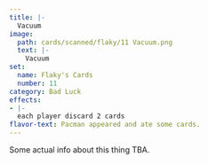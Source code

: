 ```yaml
---
title: |-
  Vacuum
image: 
  path: cards/scanned/flaky/11 Vacuum.png
  text: |-
    Vacuum
set:
  name: Flaky's Cards
  number: 11
category: Bad Luck
effects: 
- |-
  each player discard 2 cards
flavor-text: Pacman appeared and ate some cards.
---
```

Some actual info about this thing TBA.
